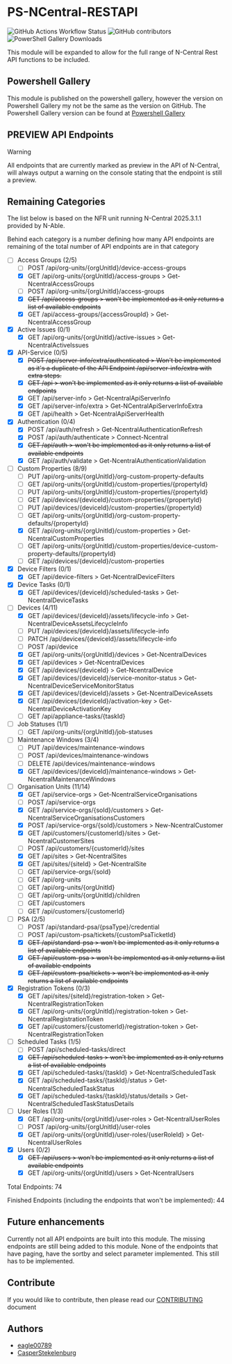 # PS-NCentral-RESTAPI

![GitHub Actions Workflow Status](https://img.shields.io/github/actions/workflow/status/eagle00789/PS-NCentral-RESTAPI/publish.yml)
![GitHub contributors](https://img.shields.io/github/contributors-anon/eagle00789/PS-NCentral-RESTAPI)
![PowerShell Gallery Downloads](https://img.shields.io/powershellgallery/dt/PS-NCentral-RESTAPI?label=PS%20Gallery%20downloads)

This module will be expanded to allow for the full range of N-Central Rest API functions to be included.

## Powershell Gallery

This module is published on the powershell gallery, however the version on Powershell Gallery my not be the same as the version on GitHub.
The Powershell Gallery version can be found at [Powershell Gallery](https://www.powershellgallery.com/packages/PS-NCentral-RESTAPI)

## PREVIEW API Endpoints

> [!WARNING]
> All endpoints that are currently marked as preview in the API of N-Central, will always output a warning on the console stating that the endpoint is still a preview.

## Remaining Categories

The list below is based on the NFR unit running N-Central 2025.3.1.1 provided by N-Able.

Behind each category is a number defining how many API endpoints are remaining of the total number of API endpoints are in that category
- [ ] Access Groups (2/5)
  - [ ] POST /api/org-units/{orgUnitId}/device-access-groups
  - [x] GET /api/org-units/{orgUnitId}/access-groups > Get-NcentralAccessGroups
  - [ ] POST /api/org-units/{orgUnitId}/access-groups
  - [x] ~~GET /api/access-groups > won't be implemented as it only returns a list of available endpoints~~
  - [x] GET /api/access-groups/{accessGroupId} > Get-NcentralAccessGroup
- [x] Active Issues (0/1)
  - [x] GET /api/org-units/{orgUnitId}/active-issues > Get-NcentralActiveIssues
- [x] API-Service (0/5)
  - [x] ~~POST /api/server-info/extra/authenticated > Won't be implemented as it's a duplicate of the API Endpoint /api/server-info/extra with extra steps.~~
  - [x] ~~GET /api > won't be implemented as it only returns a list of available endpoints~~
  - [x] GET /api/server-info > Get-NcentralApiServerInfo
  - [x] GET /api/server-info/extra > Get-NCentralApiServerInfoExtra
  - [x] GET /api/health > Get-NcentralApiServerHealth
- [x] Authentication (0/4)
  - [x] POST /api/auth/refresh > Get-NcentralAuthenticationRefresh
  - [x] POST /api/auth/authenticate > Connect-Ncentral
  - [x] ~~GET /api/auth > won't be implemented as it only returns a list of available endpoints~~
  - [x] GET /api/auth/validate > Get-NcentralAuthenticationValidation
- [ ] Custom Properties (8/9)
  - [ ] PUT /api/org-units/{orgUnitId}/org-custom-property-defaults
  - [ ] GET /api/org-units/{orgUnitId}/custom-properties/{propertyId}
  - [ ] PUT /api/org-units/{orgUnitId}/custom-properties/{propertyId}
  - [ ] GET /api/devices/{deviceId}/custom-properties/{propertyId}
  - [ ] PUT /api/devices/{deviceId}/custom-properties/{propertyId}
  - [ ] GET /api/org-units/{orgUnitId}/org-custom-property-defaults/{propertyId}
  - [x] GET /api/org-units/{orgUnitId}/custom-properties > Get-NcentralCustomProperties
  - [ ] GET /api/org-units/{orgUnitId}/custom-properties/device-custom-property-defaults/{propertyId}
  - [ ] GET /api/devices/{deviceId}/custom-properties
- [x] Device Filters (0/1)
  - [x] GET /api/device-filters > Get-NcentralDeviceFilters
- [x] Device Tasks (0/1)
  - [x] GET /api/devices/{deviceId}/scheduled-tasks > Get-NcentralDeviceTasks
- [ ] Devices (4/11)
  - [x] GET /api/devices/{deviceId}/assets/lifecycle-info > Get-NcentralDeviceAssetsLifecycleInfo
  - [ ] PUT /api/devices/{deviceId}/assets/lifecycle-info
  - [ ] PATCH /api/devices/{deviceId}/assets/lifecycle-info
  - [ ] POST /api/device
  - [x] GET /api/org-units/{orgUnitId}/devices > Get-NcentralDevices
  - [x] GET /api/devices > Get-NcentralDevices
  - [x] GET /api/devices/{deviceId} > Get-NcentralDevice
  - [x] GET /api/devices/{deviceId}/service-monitor-status > Get-NcentralDeviceServiceMonitorStatus
  - [x] GET /api/devices/{deviceId}/assets > Get-NcentralDeviceAssets
  - [x] GET /api/devices/{deviceId}/activation-key > Get-NcentralDeviceActivationKey
  - [ ] GET /api/appliance-tasks/{taskId}
- [ ] Job Statuses (1/1)
  - [ ] GET /api/org-units/{orgUnitId}/job-statuses
- [ ] Maintenance Windows (3/4)
  - [ ] PUT /api/devices/maintenance-windows
  - [ ] POST /api/devices/maintenance-windows
  - [ ] DELETE /api/devices/maintenance-windows
  - [x] GET /api/devices/{deviceId}/maintenance-windows > Get-NcentralMaintenanceWindows
- [ ] Organisation Units (11/14)
  - [x] GET /api/service-orgs > Get-NcentralServiceOrganisations
  - [ ] POST /api/service-orgs
  - [x] GET /api/service-orgs/{soId}/customers > Get-NcentralServiceOrganisationsCustomers
  - [x] POST /api/service-orgs/{soId}/customers > New-NcentralCustomer
  - [x] GET /api/customers/{customerId}/sites > Get-NcentralCustomerSites
  - [ ] POST /api/customers/{customerId}/sites
  - [x] GET /api/sites > Get-NcentralSites
  - [x] GET /api/sites/{siteId} > Get-NcentralSite
  - [ ] GET /api/service-orgs/{soId}
  - [ ] GET /api/org-units
  - [ ] GET /api/org-units/{orgUnitId}
  - [ ] GET /api/org-units/{orgUnitId}/children
  - [ ] GET /api/customers
  - [ ] GET /api/customers/{customerId}
- [ ] PSA (2/5)
  - [ ] POST /api/standard-psa/{psaType}/credential
  - [ ] POST /api/custom-psa/tickets/{customPsaTicketId}
  - [x] ~~GET /api/standard-psa > won't be implemented as it only returns a list of available endpoints~~
  - [x] ~~GET /api/custom-psa > won't be implemented as it only returns a list of available endpoints~~
  - [x] ~~GET /api/custom-psa/tickets > won't be implemented as it only returns a list of available endpoints~~
- [x] Registration Tokens (0/3)
  - [x] GET /api/sites/{siteId}/registration-token > Get-NcentralRegistrationToken
  - [x] GET /api/org-units/{orgUnitId}/registration-token > Get-NcentralRegistrationToken
  - [x] GET /api/customers/{customerId}/registration-token > Get-NcentralRegistrationToken
- [ ] Scheduled Tasks (1/5)
  - [ ] POST /api/scheduled-tasks/direct
  - [x] ~~GET /api/scheduled-tasks > won't be implemented as it only returns a list of available endpoints~~
  - [x] GET /api/scheduled-tasks/{taskId} > Get-NcentralScheduledTask
  - [x] GET /api/scheduled-tasks/{taskId}/status > Get-NcentralScheduledTaskStatus
  - [x] GET /api/scheduled-tasks/{taskId}/status/details > Get-NcentralScheduledTaskStatusDetails
- [ ] User Roles (1/3)
  - [x] GET /api/org-units/{orgUnitId}/user-roles > Get-NcentralUserRoles
  - [ ] POST /api/org-units/{orgUnitId}/user-roles
  - [x] GET /api/org-units/{orgUnitId}/user-roles/{userRoleId} > Get-NcentralUserRoles
- [x] Users (0/2)
  - [x] ~~GET /api/users > won't be implemented as it only returns a list of available endpoints~~
  - [x] GET /api/org-units/{orgUnitId}/users > Get-NcentralUsers

Total Endpoints: 74

Finished Endpoints (including the endpoints that won't be implemented): 44

## Future enhancements

Currently not all API endpoints are built into this module. The missing endpoints are still being added to this module.
None of the endpoints that have paging, have the sortby and select parameter implemented. This still has to be implemented.

## Contribute

If you would like to contribute, then please read our [CONTRIBUTING](./.github/CONTRIBUTING.md) document

## Authors

- [eagle00789](https://github.com/eagle00789)
- [CasperStekelenburg](https://github.com/CasperStekelenburg)
